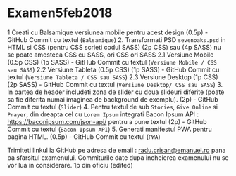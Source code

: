 # Examen5feb2018
1 Creati cu Balsamique versiunea mobile pentru acest design (0.5p) - GitHub Commit cu textul (`Balsamique`)
2. Transformati PSD `sevenoaks.psd` in HTML si CSS (pentru CSS scrieti codul SASS) (2p CSS) sau (4p SASS) nu se poate amesteca CSS cu SASS, ori CSS ori SASS
2.1 Versiune Mobile (0.5p CSS) (1p SASS) - GitHub Commit cu textul (`Versiune Mobile / CSS sau SASS`)
2.2 Versiune Tableta (0.5p CSS) (1p SASS) - GitHub Commit cu textul (`Versiune Tableta / CSS sau SASS`)
2.3 Versiune Desktop (1p CSS) (2p SASS) - GitHub Commit cu textul (`Versiune Desktop/ CSS sau SASS`)
3. In partea de header includeti zona de slider cu doua slideuri diferite (poate sa fie diferita numai imaginea de background de exemplu). (2p) - GitHub Commit cu textul (`Slider`)
4. Pentru textul de sub `Stories`, `Give Online` si `Prayer`, din dreapta cel cu `Lorem Ipsum` integrati Bacon Ipsum API : https://baconipsum.com/json-api/ pentru a pune textul (2p) - GitHub Commit cu textul (`Bacon Ipsum API`)
5. Generati manifestul PWA pentru pagina HTML. (0.5p) - GitHub Commit cu textul (`PWA`)

Trimiteti linkul la GitHub pe adresa de email : radu.crisan@emanuel.ro pana pa sfarsitul examenului. Commiturile date dupa incheierea examenului nu se vor lua in considerare.
1p din oficiu (edited)
